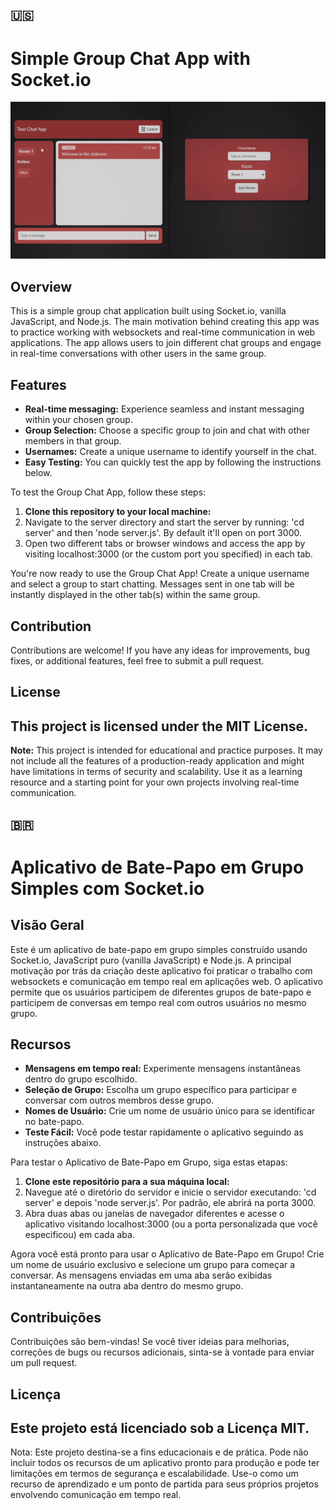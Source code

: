 ## :us: 
 # Simple Group Chat App with Socket.io

![Group Chat App Demo](to_readme/test.gif)




## Overview

This is a simple group chat application built using Socket.io, vanilla JavaScript, and Node.js. The main motivation behind creating this app was to practice working with websockets and real-time communication in web applications. The app allows users to join different chat groups and engage in real-time conversations with other users in the same group.

## Features

- **Real-time messaging:** Experience seamless and instant messaging within your chosen group.
- **Group Selection:** Choose a specific group to join and chat with other members in that group.
- **Usernames:** Create a unique username to identify yourself in the chat.
- **Easy Testing:** You can quickly test the app by following the instructions below.

To test the Group Chat App, follow these steps:

1. **Clone this repository to your local machine:**
2. Navigate to the server directory and start the server by running: 'cd server' and then  'node server.js'. By default it'll open on port 3000.
4. Open two different tabs or browser windows and access the app by visiting localhost:3000 (or the custom port you specified) in each tab.

You're now ready to use the Group Chat App! Create a unique username and select a group to start chatting. Messages sent in one tab will be instantly displayed in the other tab(s) within the same group.

## Contribution

Contributions are welcome! If you have any ideas for improvements, bug fixes, or additional features, feel free to submit a pull request.

## License

This project is licensed under the MIT License.
---

**Note:** This project is intended for educational and practice purposes. It may not include all the features of a production-ready application and might have limitations in terms of security and scalability. Use it as a learning resource and a starting point for your own projects involving real-time communication.


## :brazil:

# Aplicativo de Bate-Papo em Grupo Simples com Socket.io


## Visão Geral

Este é um aplicativo de bate-papo em grupo simples construído usando Socket.io, JavaScript puro (vanilla JavaScript) e Node.js. A principal motivação por trás da criação deste aplicativo foi praticar o trabalho com websockets e comunicação em tempo real em aplicações web. O aplicativo permite que os usuários participem de diferentes grupos de bate-papo e participem de conversas em tempo real com outros usuários no mesmo grupo.

## Recursos

- **Mensagens em tempo real:** Experimente mensagens instantâneas dentro do grupo escolhido.
- **Seleção de Grupo:** Escolha um grupo específico para participar e conversar com outros membros desse grupo.
- **Nomes de Usuário:** Crie um nome de usuário único para se identificar no bate-papo.
- **Teste Fácil:** Você pode testar rapidamente o aplicativo seguindo as instruções abaixo.

Para testar o Aplicativo de Bate-Papo em Grupo, siga estas etapas:

1. **Clone este repositório para a sua máquina local:**
2. Navegue até o diretório do servidor e inicie o servidor executando: 'cd server' e depois 'node server.js'. Por padrão, ele abrirá na porta 3000.
4. Abra duas abas ou janelas de navegador diferentes e acesse o aplicativo visitando localhost:3000 (ou a porta personalizada que você especificou) em cada aba.

Agora você está pronto para usar o Aplicativo de Bate-Papo em Grupo! Crie um nome de usuário exclusivo e selecione um grupo para começar a conversar. As mensagens enviadas em uma aba serão exibidas instantaneamente na outra aba dentro do mesmo grupo.

## Contribuições

Contribuições são bem-vindas! Se você tiver ideias para melhorias, correções de bugs ou recursos adicionais, sinta-se à vontade para enviar um pull request.

## Licença

Este projeto está licenciado sob a Licença MIT.
---

Nota: Este projeto destina-se a fins educacionais e de prática. Pode não incluir todos os recursos de um aplicativo pronto para produção e pode ter limitações em termos de segurança e escalabilidade. Use-o como um recurso de aprendizado e um ponto de partida para seus próprios projetos envolvendo comunicação em tempo real.
